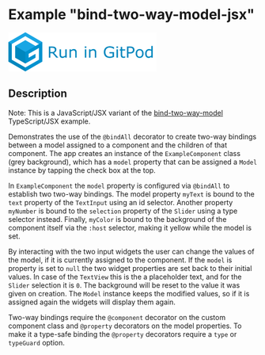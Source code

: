 # Example "bind-two-way-model-jsx"

[![GitPod Logo](../../doc/run-in-gitpod.png)](https://gitpod.io/#example=bind-two-way-model-jsx/https://github.com/eclipsesource/tabris-decorators/tree/master/examples/bind-two-way-model-jsx)

## Description

Note: This is a JavaScript/JSX variant of the [bind-two-way-model](../bind-two-way-model) TypeScript/JSX example.

Demonstrates the use of the `@bindAll` decorator to create two-way bindings between a model assigned to a component and the children of that component. The app creates an instance of the `ExampleComponent` class (grey background), which has a `model` property that can be assigned a `Model` instance by tapping the check box at the top.

In `ExampleComponent` the `model` property is configured via `@bindAll` to establish two two-way bindings. The model property `myText` is bound to the `text` property of the `TextInput` using an id selector. Another property `myNumber` is bound to the `selection` property of the `Slider` using a type selector instead. Finally, `myColor` is bound to the background of the component itself via the `:host` selector, making it yellow while the model is set.

By interacting with the two input widgets the user can change the values of the model, if it is currently assigned to the component. If the `model` is property is set to `null` the two widget properties are set back to their initial values. In case of the `TextView` this is the a placeholder text, and for the `Slider` selection it is `0`. The background will be reset to the value it was given on creation. The `Model` instance keeps the modified values, so if it is assigned again the widgets will display them again.

Two-way bindings require the `@component` decorator on the custom component class and `@property` decorators on the model properties. To make it a type-safe binding the `@property` decorators require a `type` or `typeGuard` option.
